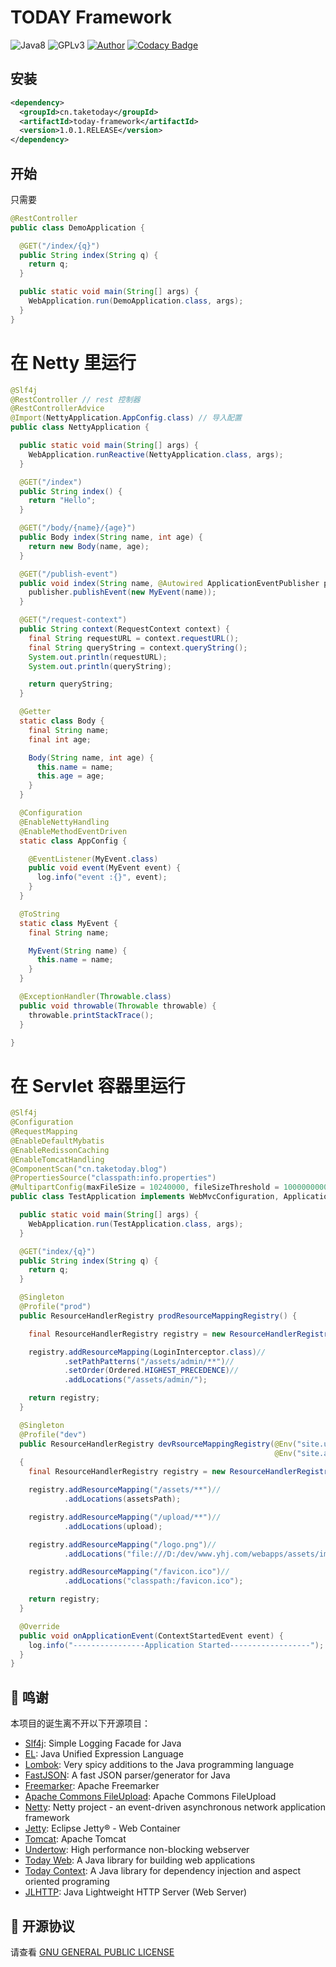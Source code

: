 # TODAY Framework
![Java8](https://img.shields.io/badge/JDK-8+-success.svg)
![GPLv3](https://img.shields.io/badge/License-GPLv3-blue.svg)
[![Author](https://img.shields.io/badge/Author-TODAY-blue.svg)](https://github.com/TAKETODAY)
[![Codacy Badge](https://api.codacy.com/project/badge/Grade/3fc111bcdf694f96bbf1a063058eea36)](https://app.codacy.com/app/TAKETODAY/today-framework?utm_source=github.com&utm_medium=referral&utm_content=TAKETODAY/today-framework&utm_campaign=Badge_Grade_Settings)


## 安装

```xml
<dependency>
  <groupId>cn.taketoday</groupId>
  <artifactId>today-framework</artifactId>
  <version>1.0.1.RELEASE</version>
</dependency>
```

## 开始

只需要
```java
@RestController
public class DemoApplication {

  @GET("/index/{q}")
  public String index(String q) {
    return q;
  }

  public static void main(String[] args) {
    WebApplication.run(DemoApplication.class, args);
  }
}
```

# 在 Netty 里运行

```java
@Slf4j
@RestController // rest 控制器
@RestControllerAdvice
@Import(NettyApplication.AppConfig.class) // 导入配置
public class NettyApplication {

  public static void main(String[] args) {
    WebApplication.runReactive(NettyApplication.class, args);
  }

  @GET("/index")
  public String index() {
    return "Hello";
  }

  @GET("/body/{name}/{age}")
  public Body index(String name, int age) {
    return new Body(name, age);
  }

  @GET("/publish-event")
  public void index(String name, @Autowired ApplicationEventPublisher publisher) {
    publisher.publishEvent(new MyEvent(name));
  }

  @GET("/request-context")
  public String context(RequestContext context) {
    final String requestURL = context.requestURL();
    final String queryString = context.queryString();
    System.out.println(requestURL);
    System.out.println(queryString);

    return queryString;
  }

  @Getter
  static class Body {
    final String name;
    final int age;

    Body(String name, int age) {
      this.name = name;
      this.age = age;
    }
  }

  @Configuration
  @EnableNettyHandling
  @EnableMethodEventDriven
  static class AppConfig {

    @EventListener(MyEvent.class)
    public void event(MyEvent event) {
      log.info("event :{}", event);
    }
  }

  @ToString
  static class MyEvent {
    final String name;

    MyEvent(String name) {
      this.name = name;
    }
  }

  @ExceptionHandler(Throwable.class)
  public void throwable(Throwable throwable) {
    throwable.printStackTrace();
  }

}

```

# 在 Servlet 容器里运行
```java
@Slf4j
@Configuration
@RequestMapping
@EnableDefaultMybatis
@EnableRedissonCaching
@EnableTomcatHandling
@ComponentScan("cn.taketoday.blog")
@PropertiesSource("classpath:info.properties")
@MultipartConfig(maxFileSize = 10240000, fileSizeThreshold = 1000000000, maxRequestSize = 1024000000)
public class TestApplication implements WebMvcConfiguration, ApplicationListener<ContextStartedEvent> {

  public static void main(String[] args) {
    WebApplication.run(TestApplication.class, args);
  }

  @GET("index/{q}")
  public String index(String q) {
    return q;
  }

  @Singleton
  @Profile("prod")
  public ResourceHandlerRegistry prodResourceMappingRegistry() {

    final ResourceHandlerRegistry registry = new ResourceHandlerRegistry();

    registry.addResourceMapping(LoginInterceptor.class)//
            .setPathPatterns("/assets/admin/**")//
            .setOrder(Ordered.HIGHEST_PRECEDENCE)//
            .addLocations("/assets/admin/");

    return registry;
  }

  @Singleton
  @Profile("dev")
  public ResourceHandlerRegistry devRsourceMappingRegistry(@Env("site.uploadPath") String upload,
                                                           @Env("site.assetsPath") String assetsPath) //
  {
    final ResourceHandlerRegistry registry = new ResourceHandlerRegistry();

    registry.addResourceMapping("/assets/**")//
            .addLocations(assetsPath);

    registry.addResourceMapping("/upload/**")//
            .addLocations(upload);

    registry.addResourceMapping("/logo.png")//
            .addLocations("file:///D:/dev/www.yhj.com/webapps/assets/images/logo.png");

    registry.addResourceMapping("/favicon.ico")//
            .addLocations("classpath:/favicon.ico");

    return registry;
  }

  @Override
  public void onApplicationEvent(ContextStartedEvent event) {
    log.info("----------------Application Started------------------");
  }
}
```

## 🙏 鸣谢
本项目的诞生离不开以下开源项目：
* [Slf4j](https://github.com/qos-ch/slf4j): Simple Logging Facade for Java
* [EL](https://github.com/TAKETODAY/today-expression): Java Unified Expression Language
* [Lombok](https://github.com/rzwitserloot/lombok): Very spicy additions to the Java programming language
* [FastJSON](https://github.com/alibaba/fastjson): A fast JSON parser/generator for Java
* [Freemarker](https://github.com/apache/freemarker): Apache Freemarker
* [Apache Commons FileUpload](https://github.com/apache/commons-fileupload): Apache Commons FileUpload
* [Netty](https://github.com/netty/netty): Netty project - an event-driven asynchronous network application framework
* [Jetty](https://github.com/eclipse/jetty.project): Eclipse Jetty® - Web Container 
* [Tomcat](https://github.com/apache/tomcat): Apache Tomcat
* [Undertow](https://github.com/undertow-io/undertow): High performance non-blocking webserver
* [Today Web](https://github.com/TAKETODAY/today-web): A Java library for building web applications
* [Today Context](https://github.com/TAKETODAY/today-context): A Java library for dependency injection and aspect oriented programing
* [JLHTTP](https://www.freeutils.net/source/jlhttp/): Java Lightweight HTTP Server (Web Server)


## 📄 开源协议
请查看 [GNU GENERAL PUBLIC LICENSE](https://github.com/TAKETODAY/today-framework/blob/master/LICENSE)

